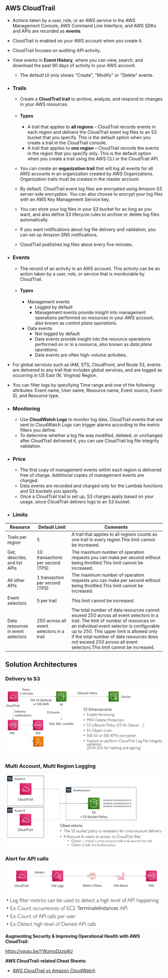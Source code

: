 ## AWS CloudTrail

- Actions taken by a user, role, or an AWS service in the AWS Management Console, AWS Command Line Interface, and AWS SDKs and APIs are recorded as **events**.

- CloudTrail is enabled on your AWS account when you create it.

- CloudTrail focuses on auditing API activity.

- View events in **Event History**, where you can view, search, and download the past 90 days of activity in your AWS account.

  - The defautl UI only shows "Create", "Modify" or "Delete" events.

- ### **Trails**

  - Create a **CloudTrail trail** to archive, analyze, and respond to changes in your AWS resources.

  - #### Types

    - A trail that applies to **all regions** – CloudTrail records events in each region and delivers the CloudTrail  event log files to an S3 bucket that you specify. This is the default  option when you create a trail in the CloudTrail console.
    - A trail that applies to **one region –** CloudTrail records the events in the region that you specify only. This is the  default option when you create a trail using the AWS CLI or the  CloudTrail API.

  - You can create an **organization trail** that will log all events for all AWS accounts in an organization  created by AWS Organizations. Organization trails must be created in the master account.

  - By default, CloudTrail event log files are encrypted using Amazon S3  server-side encryption. You can also choose to encrypt your log files  with an AWS Key Management Service key.

  - You can store your log files in your S3 bucket for as long as you want, and also define S3 lifecycle rules to archive or delete log files  automatically. 

  - If you want notifications about log file delivery and validation, you can set up Amazon SNS notifications.

  - CloudTrail publishes log files about every five minutes.

- ### **Events**

  - The record of an activity in an AWS account. This activity can be an action taken by a user, role, or service that is monitorable by CloudTrail.

  - #### Types

    - Management events 
      - Logged by default
      - Management events provide insight into management operations performed on resources in your AWS account, also known as *control plane operations*.
    - Data events
      - Not logged by default
      - Data events provide insight into the resource operations performed on or in a resource, also known as *data plane operations*. 
      - Data events are often high-volume activities.

- For global services such as IAM, STS, CloudFront, and Route 53, events are  delivered to any trail that includes global services, and are logged as  occurring in US East (N. Virginia) Region.

- You can filter logs by specifying Time range and one of the following  attributes: Event name, User name, Resource name, Event source, Event  ID, and Resource type.

- ### **Monitoring**

  - Use **CloudWatch Logs** to monitor log data. CloudTrail events that are sent to CloudWatch Logs can trigger alarms according to the metric filters you define. 
  - To determine whether a log file was modified, deleted, or unchanged after  CloudTrail delivered it, you can use CloudTrail log file integrity validation.

- ### **Price**

  - The first copy of management events within each region is delivered free of charge. Additional copies of management events are charged.
  - Data events are recorded and charged only for the Lambda functions and S3 buckets you specify.
  - Once a CloudTrail trail is set up, S3 charges apply based on your usage, since CloudTrail delivers logs to an S3 bucket.

- ### **Limits**

| **Resource**                      | **Default Limit**                         | **Comments**                                                 |
| --------------------------------- | ----------------------------------------- | ------------------------------------------------------------ |
| Trails per region                 | 5                                         | A trail that applies to all regions counts as one trail in every region.This limit cannot be increased. |
| Get, describe, and list APIs      | 10 transactions per second (TPS)          | The maximum number of operation requests you can make per second without being throttled.This limit cannot be increased. |
| All other APIs                    | 1 transaction per second (TPS)            | The maximum number of operation requests you can make per second without being throttled.This limit cannot be increased. |
| Event selectors                   | 5 per trail                               | This limit cannot be increased.                              |
| Data resources in event selectors | 250 across all event selectors in a trail | The total number of data resources cannot exceed 250 across all event  selectors in a trail. The limit of number of resources on an individual  event selector is configurable up to 250. This upper limit is allowed  only if the total number of data resources does not exceed 250 across  all event selectors.This limit cannot be increased. |

## Solution Architectures

### Delivery to S3

![image-20200804012320592](../img/image-20200804012320592.png)



### Multi Account, Multi Region Logging

![image-20200804012631099](../img/image-20200804012631099.png)

### Alert for API calls

![image-20200804012718233](../img/image-20200804012718233.png)



**Augmenting Security & Improving Operational Health with AWS CloudTrail:**

https://youtu.be/YWzmoDzzg4U



**AWS CloudTrail-related Cheat Sheets:**

- [AWS CloudTrail vs Amazon CloudWatch](../comparison-of-aws-services/cloudtrail-vs-amazon-cloudwatch.md)